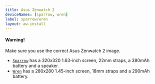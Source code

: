 ```yaml
---
title: Asus Zenwatch 2
deviceNames: [sparrow, wren]
label: sparrow/wren
layout: aw-install
---
```

<div class="callout callout-warning">
    <h4>Warning!</h4>
    <p>Make sure you use the correct Asus Zenwatch 2 image.</p>
    <ul>
        <li><code><a href="{{rel '/install/sparrow'}}">Sparrow</a></code> has a 320x320 1.63-inch screen, 22mm straps, a 380mAh battery and a speaker.</li>
        <li><code><a href="{{rel '/install/wren'}}">Wren</a></code> has a 280x280 1.45-inch screen, 18mm straps and a 290mAh battery.</li>
    </ul>
</div>
